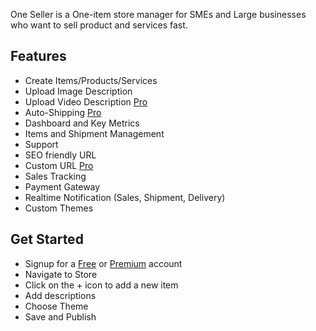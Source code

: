 One Seller is a One-item store manager for SMEs and Large businesses who want to sell product and services fast.

## Features

* Create Items/Products/Services
* Upload Image Description
* Upload Video Description [Pro]()
* Auto-Shipping [Pro]()
* Dashboard and Key Metrics
* Items and Shipment Management
* Support
* SEO friendly URL
* Custom URL [Pro]()
* Sales Tracking
* Payment Gateway
* Realtime Notification (Sales, Shipment, Delivery)
* Custom Themes

## Get Started

* Signup for a [Free]() or [Premium]() account
* Navigate to Store 
* Click on the + icon to add a new item
* Add descriptions
* Choose Theme
* Save and Publish